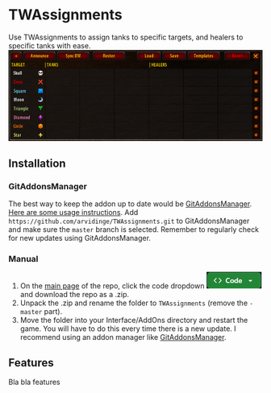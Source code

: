 # TWAssignments

Use TWAssignments to assign tanks to specific targets, and healers to specific tanks with ease.
![The TWAssignments main UI frame](images/TWA_Frame.png)

## Installation

### GitAddonsManager
The best way to keep the addon up to date would be [GitAddonsManager](https://woblight.gitlab.io/overview/gitaddonsmanager/).
[Here are some usage instructions](https://turtle-wow.fandom.com/wiki/Addons#How_to_Install_Addons).
Add `https://github.com/arvidinge/TWAssignments.git` to GitAddonsManager and make sure the `master` branch is selected. Remember to regularly check for new updates using GitAddonsManager.

### Manual
1. On the [main page](https://github.com/arvidinge/TWAssignments/tree/master) of the repo, click the code dropdown ![Code dropdown](images/codeButton.png) and download the repo as a .zip.
1. Unpack the .zip and rename the folder to `TWAssignments` (remove the `-master` part).
1. Move the folder into your Interface/AddOns directory and restart the game.
You will have to do this every time there is a new update. I recommend using an addon manager like [GitAddonsManager](#GitAddonsManager).

## Features

Bla bla features
